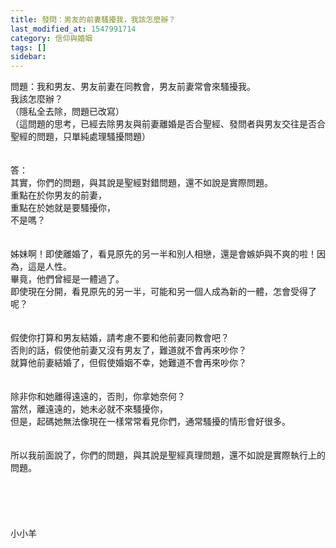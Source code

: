 ```yaml
---
title: 發問：男友的前妻騷擾我，我該怎麼辦？
last_modified_at: 1547991714
category: 信仰與婚姻
tags: []
sidebar: 
---
```


<p>問題：我和男友、男友前妻在同教會，男友前妻常會來騷擾我。<br/>我該怎麼辦？<br/>（隱私全去除，問題已改寫）<br/>（這問題的思考，已經去除男友與前妻離婚是否合聖經、發問者與男友交往是否合聖經的問題，只單純處理騷擾問題）<br/><!--more--><br/><br/>答：<br/>其實，你們的問題，與其說是聖經對錯問題，還不如說是實際問題。<br/>重點在於你男友的前妻，<br/>重點在於她就是要騷擾你，<br/>不是嗎？<br/> <br/><br/>姊妹啊！即使離婚了，看見原先的另一半和別人相戀，還是會嫉妒與不爽的啦！因為，這是人性。<br/>畢竟，他們曾經是一體過了。<br/>即使現在分開，看見原先的另一半，可能和另一個人成為新的一體，怎會受得了呢？<br/> <br/><br/>假使你打算和男友結婚，請考慮不要和他前妻同教會吧？<br/>否則的話，假使他前妻又沒有男友了，難道就不會再來吵你？<br/>就算他前妻結婚了，但假使婚姻不幸，她難道不會再來吵你？<br/> <br/><br/>除非你和她離得遠遠的，否則，你拿她奈何？<br/>當然，離遠遠的，她未必就不來騷擾你，<br/>但是，起碼她無法像現在一樣常常看見你們，通常騷擾的情形會好很多。<br/> <br/><br/>所以我前面說了，你們的問題，與其說是聖經真理問題，還不如說是實際執行上的問題。<br/><br/><br/><br/><br/><br/>小小羊<br/><br/><br/><br/><br/><br/></p>